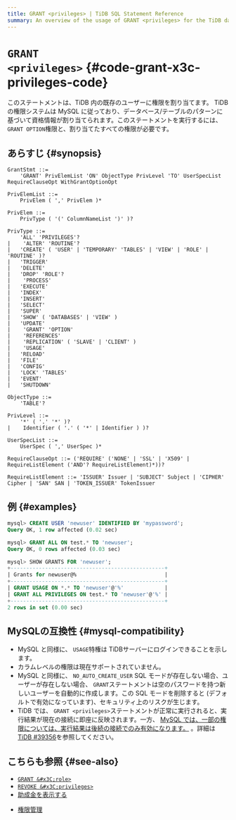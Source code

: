 ```yaml
---
title: GRANT <privileges> | TiDB SQL Statement Reference
summary: An overview of the usage of GRANT <privileges> for the TiDB database.
---
```


# <code>GRANT &#x3C;privileges></code> {#code-grant-x3c-privileges-code}

このステートメントは、TiDB 内の既存のユーザーに権限を割り当てます。 TiDB の権限システムは MySQL に従っており、データベース/テーブルのパターンに基づいて資格情報が割り当てられます。このステートメントを実行するには、 `GRANT OPTION`権限と、割り当てたすべての権限が必要です。

## あらすじ {#synopsis}

```ebnf+diagram
GrantStmt ::=
    'GRANT' PrivElemList 'ON' ObjectType PrivLevel 'TO' UserSpecList RequireClauseOpt WithGrantOptionOpt

PrivElemList ::=
    PrivElem ( ',' PrivElem )*

PrivElem ::=
    PrivType ( '(' ColumnNameList ')' )?

PrivType ::=
    'ALL' 'PRIVILEGES'?
|    'ALTER' 'ROUTINE'?
|   'CREATE' ( 'USER' | 'TEMPORARY' 'TABLES' | 'VIEW' | 'ROLE' | 'ROUTINE' )?
|   'TRIGGER'
|   'DELETE'
|   'DROP' 'ROLE'?
|    'PROCESS'
|   'EXECUTE'
|   'INDEX'
|   'INSERT'
|   'SELECT'
|   'SUPER'
|   'SHOW' ( 'DATABASES' | 'VIEW' )
|   'UPDATE'
|    'GRANT' 'OPTION'
|    'REFERENCES'
|    'REPLICATION' ( 'SLAVE' | 'CLIENT' )
|    'USAGE'
|   'RELOAD'
|   'FILE'
|   'CONFIG'
|   'LOCK' 'TABLES'
|   'EVENT'
|   'SHUTDOWN'

ObjectType ::=
    'TABLE'?

PrivLevel ::=
    '*' ( '.' '*' )?
|    Identifier ( '.' ( '*' | Identifier ) )?

UserSpecList ::=
    UserSpec ( ',' UserSpec )*

RequireClauseOpt ::= ('REQUIRE' ('NONE' | 'SSL' | 'X509' | RequireListElement ('AND'? RequireListElement)*))?

RequireListElement ::= 'ISSUER' Issuer | 'SUBJECT' Subject | 'CIPHER' Cipher | 'SAN' SAN | 'TOKEN_ISSUER' TokenIssuer
```

## 例 {#examples}

```sql
mysql> CREATE USER 'newuser' IDENTIFIED BY 'mypassword';
Query OK, 1 row affected (0.02 sec)

mysql> GRANT ALL ON test.* TO 'newuser';
Query OK, 0 rows affected (0.03 sec)

mysql> SHOW GRANTS FOR 'newuser';
+-------------------------------------------------+
| Grants for newuser@%                            |
+-------------------------------------------------+
| GRANT USAGE ON *.* TO 'newuser'@'%'             |
| GRANT ALL PRIVILEGES ON test.* TO 'newuser'@'%' |
+-------------------------------------------------+
2 rows in set (0.00 sec)
```

## MySQLの互換性 {#mysql-compatibility}

-   MySQL と同様に、 `USAGE`特権は TiDBサーバーにログインできることを示します。
-   カラムレベルの権限は現在サポートされていません。
-   MySQL と同様に、 `NO_AUTO_CREATE_USER` SQL モードが存在しない場合、ユーザーが存在しない場合、 `GRANT`ステートメントは空のパスワードを持つ新しいユーザーを自動的に作成します。この SQL モードを削除すると (デフォルトで有効になっています)、セキュリティ上のリスクが生じます。
-   TiDB では、 `GRANT <privileges>`ステートメントが正常に実行されると、実行結果が現在の接続に即座に反映されます。一方、 [MySQL では、一部の権限については、実行結果は後続の接続でのみ有効になります。](https://dev.mysql.com/doc/refman/8.0/en/privilege-changes.html) 。詳細は[TiDB #39356](https://github.com/pingcap/tidb/issues/39356)を参照してください。

## こちらも参照 {#see-also}

-   [`GRANT &#x3C;role>`](/sql-statements/sql-statement-grant-role.md)
-   [`REVOKE &#x3C;privileges>`](/sql-statements/sql-statement-revoke-privileges.md)
-   [助成金を表示する](/sql-statements/sql-statement-show-grants.md)

<CustomContent platform="tidb">

-   [権限管理](/privilege-management.md)

</CustomContent>
